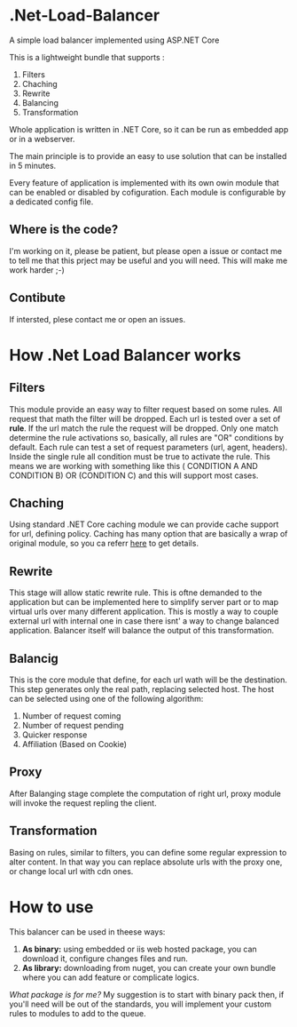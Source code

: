 # .Net-Load-Balancer
A simple load balancer implemented using ASP.NET Core

This is a lightweight bundle that supports :

1. Filters
2. Chaching
3. Rewrite
4. Balancing
5. Transformation

Whole application is written in .NET Core, so it can be run as embedded app or in a webserver.

The main principle is to provide an easy to use solution that can be installed in 5 minutes.

Every feature of application is implemented with its own owin module that can be enabled or disabled by cofiguration.
Each module is configurable by a dedicated config file.



## Where is the code?
I'm working on it, please be patient, but please open a issue or contact me to tell me that this prject may be useful and you will need. This will make me work harder ;-)

## Contibute
If intersted, plese contact me or open an issues. 

# How .Net Load Balancer works

## Filters
This module provide an easy way to filter request based on some rules. All request that math the filter will be dropped. Each url is tested over a set of **rule**. If the url match the rule the request will be dropped. Only one match determine the rule activations so, basically, all rules are "OR" conditions by default. Each rule can test a set of request parameters (url, agent, headers). Inside the single rule all condition must be true to activate the rule. This means we are working with something like this ( CONDITION A AND CONDITION B) OR (CONDITION C) and this will support most cases.

## Chaching
Using standard .NET Core caching module we can provide cache support for url, defining policy. Caching has many option that are basically a wrap of original module, so you ca referr [here](https://docs.microsoft.com/en-us/aspnet/core/performance/caching/middleware?tabs=aspnetcore2x) to get details.

## Rewrite
This stage will allow static rewrite rule. This is oftne demanded to the application but can be implemented here to simplify server part or to map virtual urls over many different application. This is mostly a way to couple external url with internal one in case there isnt' a way to change balanced application. Balancer itself will balance the output of this transformation.


## Balancig 
This is the core module that define, for each url wath will be the destination. This step generates only the real path, replacing selected host. The host can be selected using one of the following algorithm:

  1. Number of request coming
  2. Number of request pending
  3. Quicker response
  4. Affiliation (Based on Cookie)

## Proxy
After Balanging stage complete the computation of right url, proxy module will invoke the request repling the client.

## Transformation
Basing on rules, similar to filters, you can define some regular expression to alter content. In that way you can replace absolute urls with the proxy one, or change local url with cdn ones.


# How to use
This balancer can be used in theese ways:

   1. **As binary:** using embedded or iis web hosted package, you can download it, configure changes files and run.
   2. **As library:** downloading from nuget, you can create your own bundle where you can add feature or complicate logics.

*What package is for me?* My suggestion is to start with binary pack then, if you'll need will be out of the standards, you will implement your custom rules to modules to add to the queue.


